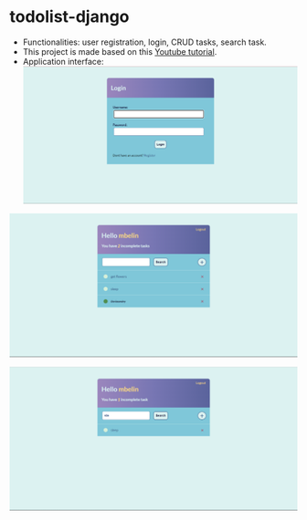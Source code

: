 # todolist-django
- Functionalities: user registration, login, CRUD tasks, search task.
- This project is made based on this [Youtube tutorial](https://www.youtube.com/watch?v=llbtoQTt4qw).
- Application interface:
![login site](./login-site.png)

![main site](./main-site.png)

![search tool](./search-tool.png)